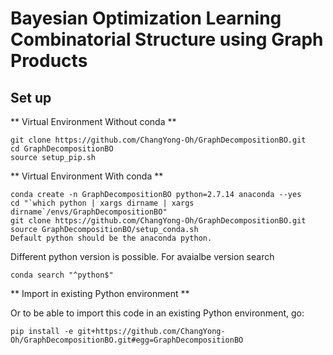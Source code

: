# Bayesian Optimization Learning Combinatorial Structure using Graph Products


## Set up

** Virtual Environment Without conda **
```
git clone https://github.com/ChangYong-Oh/GraphDecompositionBO.git
cd GraphDecompositionBO
source setup_pip.sh
```

** Virtual Environment With conda **
```
conda create -n GraphDecompositionBO python=2.7.14 anaconda --yes
cd "`which python | xargs dirname | xargs dirname`/envs/GraphDecompositionBO"
git clone https://github.com/ChangYong-Oh/GraphDecompositionBO.git
source GraphDecompositionBO/setup_conda.sh
Default python should be the anaconda python.
```

Different python version is possible. For avaialbe version search
```
conda search "^python$"
```

** Import in existing Python environment **

Or to be able to import this code in an existing Python environment, go:
```
pip install -e git+https://github.com/ChangYong-Oh/GraphDecompositionBO.git#egg=GraphDecompositionBO
```
